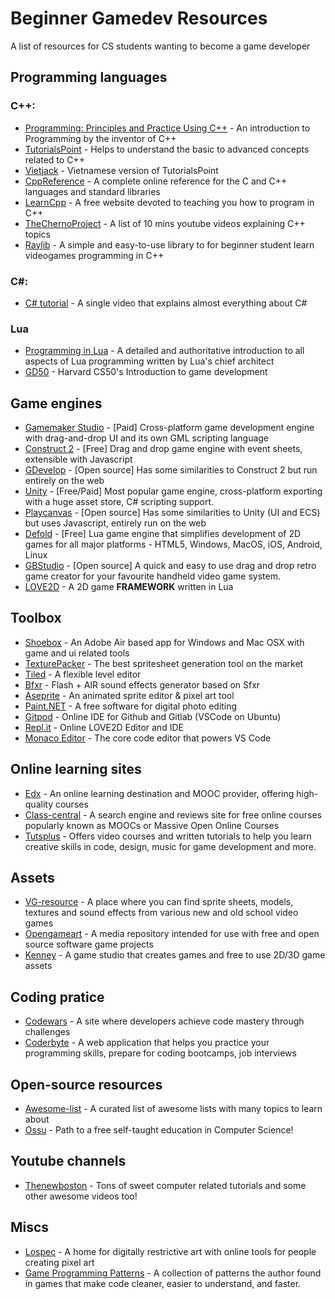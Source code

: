 # Beginner Gamedev Resources
A list of resources for CS students wanting to become a game developer
## Programming languages
### C++: 
* [Programming: Principles and Practice Using C++](http://www.stroustrup.com/Programming/) - An introduction to Programming by the inventor of C++
* [TutorialsPoint](https://www.tutorialspoint.com/cplusplus/) - Helps to understand the basic to advanced concepts related to C++
* [Vietjack](https://vietjack.com/cplusplus/) - Vietnamese version of TutorialsPoint
* [CppReference](https://en.cppreference.com/w/cpp) - A complete online reference for the C and C++ languages and standard libraries
* [LearnCpp](https://www.learncpp.com/) - A free website devoted to teaching you how to program in C++
* [TheChernoProject](https://www.youtube.com/playlist?list=PLlrATfBNZ98dudnM48yfGUldqGD0S4FFb) - A list of 10 mins youtube videos explaining C++ topics
* [Raylib](https://github.com/raysan5/raylib) - A simple and easy-to-use library to for beginner student learn videogames programming in C++

### C#:
* [C# tutorial](https://www.youtube.com/watch?v=lisiwUZJXqQ) - A single video that explains almost everything about C#

### Lua
* [Programming in Lua](https://www.lua.org/pil/) -  A detailed and authoritative introduction to all aspects of Lua programming written by Lua's chief architect
* [GD50](https://www.youtube.com/playlist?list=PLhQjrBD2T383Vx9-4vJYFsJbvZ_D17Qzh) - Harvard CS50's Introduction to game development

## Game engines
* [Gamemaker Studio](https://www.yoyogames.com/gamemaker) - [Paid] Cross-platform game development engine with drag-and-drop UI and its own GML scripting language
* [Construct 2](https://www.construct.net/en) - [Free] Drag and drop game engine with event sheets, extensible with Javascript
* [GDevelop](https://gdevelop-app.com/) - [Open source] Has some similarities to Construct 2 but run entirely on the web
* [Unity](https://unity.com/) - [Free/Paid] Most popular game engine, cross-platform exporting with a huge asset store, C# scripting support.
* [Playcanvas](https://playcanvas.com/) - [Open source] Has some similarities to Unity (UI and ECS) but uses Javascript, entirely run on the web
* [Defold](https://defold.com/) - [Free] Lua game engine that simplifies development of 2D games for all major platforms - HTML5, Windows, MacOS, iOS, Android, Linux 
* [GBStudio](https://gbstudio.dev) - [Open source] A quick and easy to use drag and drop retro game creator for your favourite handheld video game system.
* [LOVE2D](https://love2d.org/) - A 2D game **FRAMEWORK** written in Lua

## Toolbox
* [Shoebox](https://renderhjs.net/shoebox/) - An Adobe Air based app for Windows and Mac OSX with game and ui related tools
* [TexturePacker](https://www.codeandweb.com/texturepacker) - The best spritesheet generation tool on the market 
* [Tiled](https://www.mapeditor.org/
) - A flexible level editor
* [Bfxr](https://www.bfxr.net/) - Flash + AIR sound effects generator based on Sfxr
* [Aseprite](https://www.aseprite.org/) - An animated sprite editor & pixel art tool
* [Paint.NET](https://www.getpaint.net/) - A free software for digital photo editing
* [Gitpod](https://www.gitpod.io/) - Online IDE for Github and Gitlab (VSCode on Ubuntu)
* [Repl.it](https://repl.it/languages/love2d) - Online LOVE2D Editor and IDE
* [Monaco Editor](https://microsoft.github.io/monaco-editor/index.html) - The core code editor that powers VS Code

## Online learning sites
* [Edx](https://www.edx.org/) - An online learning destination and MOOC provider, offering high-quality courses
* [Class-central](https://www.class-central.com/) - A search engine and reviews site for free online courses popularly known as MOOCs or Massive Open Online Courses
* [Tutsplus](https://gamedevelopment.tutsplus.com/) - Offers video courses and written tutorials to help you learn creative skills in code, design, music for game development and more.

## Assets
* [VG-resource](https://www.vg-resource.com/) -  A place where you can find sprite sheets, models, textures and sound effects from various new and old school video games
* [Opengameart](https://opengameart.org/) - A media repository intended for use with free and open source software game projects
* [Kenney](https://kenney.nl/) - A game studio that creates games and free to use 2D/3D game assets

## Coding pratice
* [Codewars](https://www.codewars.com/) - A site where developers achieve code mastery through challenges 
* [Coderbyte](https://coderbyte.com/) -  A web application that helps you practice your programming skills, prepare for coding bootcamps, job interviews

## Open-source resources
* [Awesome-list](https://github.com/sindresorhus/awesome) - A curated list of awesome lists with many topics to learn about
* [Ossu](https://github.com/ossu/computer-science) - Path to a free self-taught education in Computer Science!

## Youtube channels
* [Thenewboston](https://www.youtube.com/user/thenewboston/) - Tons of sweet computer related tutorials and some other awesome videos too!

## Miscs
* [Lospec](https://lospec.com/) - A home for digitally restrictive art with online tools for people creating pixel art
* [Game Programming Patterns](https://gameprogrammingpatterns.com/) - A collection of patterns the author found in games that make code cleaner, easier to understand, and faster.
